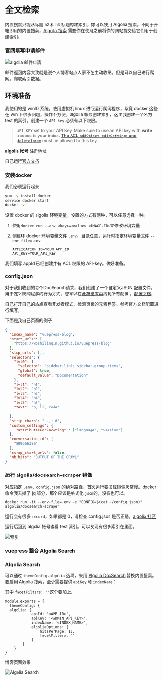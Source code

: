 # 全文检索

内置搜索只能从标题 `h2` 和 `h3` 标题构建索引，你可以使用 Algolia 搜索。不同于开箱即用的内置搜索，[Algolia 搜索](https://community.algolia.com/docsearch/) 需要你在使用之前将你的网站提交给它们用于创建索引。

### 官网填写申请邮件

![algolia 邮件申请](https://i.loli.net/2019/07/30/5d4002946fc5b78399.jpg)

邮件返回内容大致就是说个人博客站点人家不在主动收录。但是可以自己进行爬网。爬取索引数据。

## 环境准备

我使用的是 win10 系统，使用虚拟机 linux 进行运行爬网程序，毕竟 docker 这些在 win 下很多问题，操作不方便。algolia 帐号创建索引，这里我创建一个名为 test 的索引。创建一个 `API key` 必须有以下权限。

> `API_KEY` set to your API Key. Make sure to use an API key with **write** access to your index. [The ACL `addObject`, `editSettings` and `deleteIndex`](https://www.algolia.com/doc/guides/security/api-keys/#acl) must be allowed to this key.

**algolia 帐号** [注册地址](https://www.algolia.com/)

自己运行[官方文档](https://community.algolia.com/docsearch/run-your-own.html)

### 安装docker

我们必须运行起来

```sh
yum -y install docker
service docker start
docker -v
```

设置 docker 的 algolia 环境变量，设置的方式有两种，可以任意选择一种。

1. 使用`docker run --env <key>=<value> <IMAGE-ID>`来修改环境变量

2. 创建环 docker 环境变量文件 `.env`，目录任意，运行时指定环境变量文件 `--env-file=.env`

   ```properties
   APPLICATION_ID=YOUR_APP_ID
   API_KEY=YOUR_API_KEY
   ```

我们填写 appId 已经创建并有 ACL 权限的 API-key。做好准备。

### config.json

对于我们收到的每个DocSearch请求，我们创建了一个自定义JSON 配置文件，用于定义爬网程序的行为方式。您可以在[此存储库中](https://github.com/algolia/docsearch-configs/tree/master/configs)找到所有配置 。[配置文档](https://community.algolia.com/docsearch/config-file.html)。

自己打开自己的站点查看开发者模式，检测页面的元素标签。参考官方文档配置进行填写。

下面是我自己页面的例子

```json
{
  "index_name": "vuepress-blog",
  "start_urls": [
    "https://woshilinqin.github.io/vuepress-blog"
  ],
  "stop_urls": [],
  "selectors": {
    "lvl0": {
      "selector": "sidebar-links sidebar-group-items",
      "global": true,
      "default_value": "Documentation"
    },
    "lvl1": "h1",
    "lvl2": "h2",
    "lvl3": "h3",
    "lvl4": "h4",
    "lvl5": "h5",
    "text": "p, li, code"
  
  },
  "strip_chars": " .,;:#",
  "custom_settings": {
     "attributesForFaceting" : ["language", "version"]
  },
  "conversation_id": [
    "809666386"
  ],
  "scrap_start_urls": false,
  "nb_hits": "OUTPUT OF THE CRAWL"
}
```

### 运行 algolia/docsearch-scraper 镜像

对应指定 `.env`、`config.json` 的绝对路径，首次运行要加载镜像灰常慢。docker 命令我去掉了 jq 部分，那个应该是格式化 `json`的，没有也可以。

```
docker run -it --env-file=.env -e "CONFIG=$(cat ~/config.json)" algolia/docsearch-scraper
```

运行会有很多 `record`，如果都是 0，请检查 config.json 是否正确。[algolia 社区](https://discourse.algolia.com/t/browse-index-returning-error-method-not-allowed-with-this-api-key/4383)

运行后回到 algolia 帐号查看 test 索引。可以发现有很多索引在里面。

![索引](https://i.loli.net/2019/07/30/5d400294a2a9174223.jpg)

### vuepress 整合 Algolia Search

### Algolia Search

可以通过 `themeConfig.algolia` 选项，来用 [Algolia DocSearch](https://community.algolia.com/docsearch/) 替换内置搜索。要启用 Algolia 搜索，至少需要提供 `apiKey` 和 `indexName`：

其中 `facetFilters: ""`这个要加上。

```vue
module.exports = {
  themeConfig: {
  algolia: {
			appId: '<APP_ID>',
			apiKey: '<ADMIN_API_KEY>',
			indexName: '<INDEX_NAME>',
			algoliaOptions: {
				hitsPerPage: 10,
				facetFilters: ""
			}
		}
	}
}
```

博客页面效果

![Algolia Search](https://i.loli.net/2019/07/30/5d400294d103e20393.jpg)
